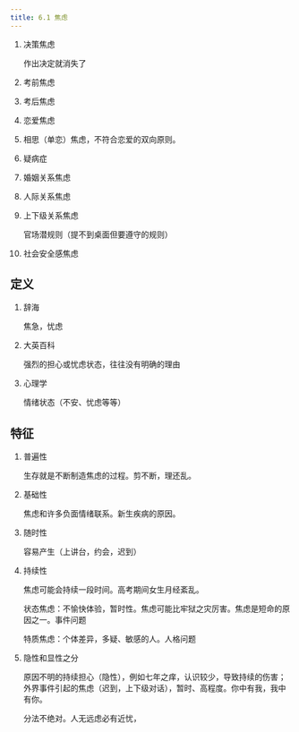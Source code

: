 ```yaml
---
title: 6.1 焦虑
---
```


1. 决策焦虑

   作出决定就消失了

2. 考前焦虑

3. 考后焦虑

4. 恋爱焦虑

5. 相思（单恋）焦虑，不符合恋爱的双向原则。

6. 疑病症

7. 婚姻关系焦虑

8. 人际关系焦虑

9. 上下级关系焦虑

   官场潜规则（提不到桌面但要遵守的规则）

10. 社会安全感焦虑

## 定义

1. 辞海

   焦急，忧虑

2. 大英百科

   强烈的担心或忧虑状态，往往没有明确的理由

3. 心理学

   情绪状态（不安、忧虑等等）

## 特征

1. 普遍性

   生存就是不断制造焦虑的过程。剪不断，理还乱。

2. 基础性

   焦虑和许多负面情绪联系。新生疾病的原因。

3. 随时性

   容易产生（上讲台，约会，迟到）

4. 持续性

   焦虑可能会持续一段时间。高考期间女生月经紊乱。

   状态焦虑：不愉快体验，暂时性。焦虑可能比牢狱之灾厉害。焦虑是短命的原因之一。事件问题

   特质焦虑：个体差异，多疑、敏感的人。人格问题

5. 隐性和显性之分

   原因不明的持续担心（隐性），例如七年之痒，认识较少，导致持续的伤害；外界事件引起的焦虑（迟到，上下级对话），暂时、高程度。你中有我，我中有你。

   分法不绝对。人无远虑必有近忧，
